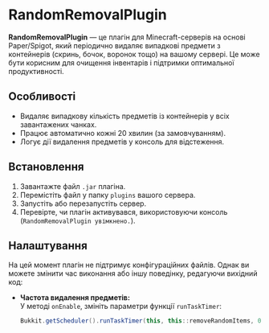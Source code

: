 # RandomRemovalPlugin

**RandomRemovalPlugin** — це плагін для Minecraft-серверів на основі Paper/Spigot, який періодично видаляє випадкові предмети з контейнерів (скринь, бочок, воронок тощо) на вашому сервері. Це може бути корисним для очищення інвентарів і підтримки оптимальної продуктивності.

## Особливості
- Видаляє випадкову кількість предметів із контейнерів у всіх завантажених чанках.
- Працює автоматично кожні 20 хвилин (за замовчуванням).
- Логує дії видалення предметів у консоль для відстеження.

## Встановлення
1. Завантажте файл `.jar` плагіна.
2. Перемістіть файл у папку `plugins` вашого сервера.
3. Запустіть або перезапустіть сервер.
4. Перевірте, чи плагін активувався, використовуючи консоль (`RandomRemovalPlugin увімкнено.`).

## Налаштування
На цей момент плагін не підтримує конфігураційних файлів. Однак ви можете змінити час виконання або іншу поведінку, редагуючи вихідний код:

- **Частота видалення предметів:**  
  У методі `onEnable`, змініть параметри функції `runTaskTimer`:
  ```java
  Bukkit.getScheduler().runTaskTimer(this, this::removeRandomItems, 0L, 20L * 60 * 20);

